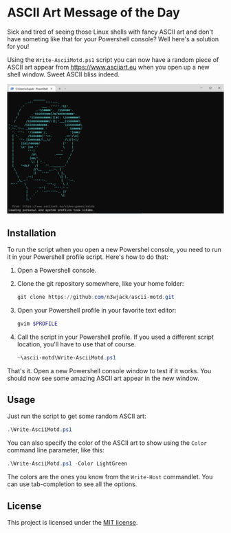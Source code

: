 # ASCII Art Message of the Day

Sick and tired of seeing those Linux shells with fancy ASCII art and don't have someting like that for your Powershell console?
Well here's a solution for you!

Using the `Write-AsciiMotd.ps1` script you can now have a random piece of ASCII art appear from https://www.asciiart.eu when you open up a new shell window. Sweet ASCII bliss indeed.

![Screenshot of ASCII art output from the script](./img/example.png)

## Installation

To run the script when you open a new Powershel console, you need to run it in your Powershell profile script.
Here's how to do that:

1. Open a Powershell console.
2. Clone the git repository somewhere, like your home folder:


    ````powershell
    git clone https://github.com/n3wjack/ascii-motd.git
    ````

3. Open your Powershell profile in your favorite text editor:

    ````powershell
    gvim $PROFILE
    ````
4. Call the script in your Powershell profile. If you used a different script location, you'll have to use that of course.

    ````powershell
    ~\ascii-motd\Write-AsciiMotd.ps1
    ````

That's it. Open a new Powershell console window to test if it works. You should now see some amazing ASCII art appear in the new window.

## Usage

Just run the script to get some random ASCII art:

````powershell
.\Write-AsciiMotd.ps1
````

You can also specify the color of the ASCII art to show using the `Color` command line parameter, like this:
 
````powershell
.\Write-AsciiMotd.ps1 -Color LightGreen
````

The colors are the ones you know from the `Write-Host` commandlet. You can use tab-completion to see all the options.

## License

This project is licensed under the [MIT license](https://github.com/n3wjack/ascii-motd/blob/main/LICENSE).


